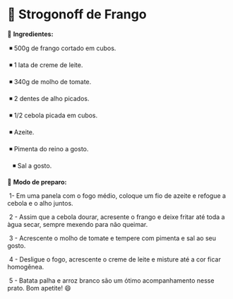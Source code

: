 # :chicken: Strogonoff de Frango

:chicken: **Ingredientes:**

​    :black_medium_small_square: 500g de frango cortado em cubos.

​    :black_medium_small_square: 1 lata de creme de leite.

​    :black_medium_small_square: 340g de molho de tomate.

​    :black_medium_small_square: 2 dentes de alho picados.

​    :black_medium_small_square: 1/2 cebola picada em cubos​.

​    :black_medium_small_square: Azeite.

​    :black_medium_small_square: Pimenta do reino a gosto.

 ​ ​ ​ :black_medium_small_square: Sal a gosto.

:chicken: **Modo de preparo:**

​    1- ​Em uma panela com o fogo médio, coloque um fio de azeite e refogue a cebola e o alho juntos.

​    2 - Assim que a cebola dourar, acresente o frango e deixe fritar até toda a àgua secar, sempre mexendo para não queimar.

​    3 - Acrescente o molho de tomate e tempere com pimenta e sal ao seu gosto.

​    4 - Desligue o fogo, acrescente o creme de leite e misture até a cor ficar homogênea.

​    5 - Batata palha e arroz branco são um ótimo acompanhamento nesse prato​. Bom apetite! :smile: 



